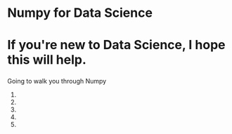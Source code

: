 Numpy for Data Science
===================
 If you're new to Data Science, I hope this will help.
=====================================
###

Going to walk you through Numpy

1.
2.
3.
4.
5.
